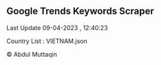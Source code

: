 

## Google Trends Keywords Scraper 
 
Last Update 09-04-2023 , 12:40:23

Country List :
VIETNAM.json



© Abdul Muttaqin 
